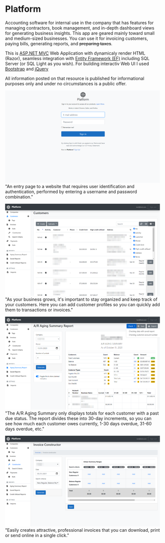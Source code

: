 # Platform

Accounting software for internal use in the company that has features for managing contractors, book management, and in-depth dashboard views for generating business insights. This app are geared mainly toward small and medium-sized businesses. You can use it for invoicing customers, paying bills, generating reports, and ~~preparing taxes~~.

This is [ASP.NET MVC](https://dotnet.microsoft.com/learn/aspnet/what-is-aspnet) Web Application with dynamicaly render HTML (Razor), seamless integration with [Entity Framework (EF)](https://docs.microsoft.com/en-us/ef/) including SQL Server (or SQL Light as you wish). For building interactiv Web UI I used [Bootstrap](https://getbootstrap.com/) and [jQuery](https://jquery.com/)

All information posted on that resource is published for informational purposes only and under no circumstances is a public offer.

![Portal - Login Page](/Screenshots/printscreen_1.png) "An entry page to a website that requires user identification and authentication, performed by entering a username and password combination."

![Portal - Customers](/Screenshots/printscreen_2.png) "As your business grows, it's important to stay organized and keep track of your customers. Here you can add customer profiles so you can quickly add them to transactions or invoices."

![Portal - Aging Summary Report](/Screenshots/printscreen_3.png) "The A/R Aging Summary only displays totals for each customer with a past due status. The report divides these into 30-day increments, so you can see how much each customer owes currently, 1-30 days overdue, 31-60 days overdue, etc."

![Portal - Invoice Builder](/Screenshots/printscreen_4.png) "Easily creates attractive, professional invoices that you can download, print or send online in a single click."